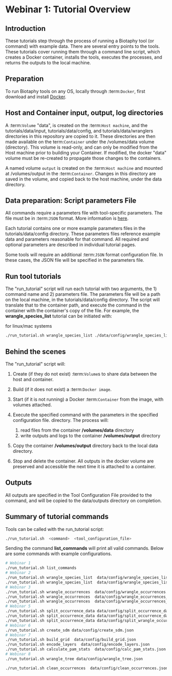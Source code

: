 # Webinar 1: Tutorial Overview

## Introduction

These tutorials step through the process of running a Biotaphy tool (or command) with
example data.  There are several entry points to the tools.  These tutorials cover
running them through a command line script, which creates a Docker container, installs
the tools, executes the processes, and returns the outputs to the local machine.

## Preparation

To run Biotaphy tools on any OS, locally through :term:`Docker`, first download and
install [Docker](https://docs.docker.com/get-started/).

## Host and Container input, output, log directories

A :term:`Volume` "data", is created on the :term:`Host machine`, and the
tutorials/data/input, tutorials/data/config, and tutorials/data/wranglers directories
in this repository are copied to it.  These directories are then made available on the
term:`Container` under the /volumes/data volume (directory).  This volume is read-only,
and can only be modified from the Host machine prior to building your Container.
If modified, the docker "data" volume must be re-created to propagate those changes to
the containers.

A named volume `output` is created on the :term:`Host machine` and mounted at
/volumes/output in the :term:`Container`.  Changes in this directory are saved in the
volume, and copied back to the host machine, under the data directory.

## Data preparation: Script parameters File

All commands require a parameters file with tool-specific parameters.  The file
must be in :term:`JSON` format.  More information is [here](script_params.md).

Each tutorial contains one or more example parameters files in the tutorials/data/config
directory.  These parameters files reference example data and parameters reasonable for
that command.  All required and optional parameters are described in individual tutorial
pages.

Some tools will require an additional :term:`JSON` format configuration file.  In these
cases, the JSON file will be specified in the parameters file.

## Run tool tutorials

The "run_tutorial" script will run each tutorial with two arguments,
the 1) command name and 2) parameters file.  The parameters file will be a path
on the local machine, in the tutorials/data/config directory.  The script will translate
that to the container path, and execute the command in the container with the
container's copy of the file.  For example, the
**wrangle_species_list** tutorial can be initiated with:

for linux/mac systems

```zsh
./run_tutorial.sh wrangle_species_list ./data/config/wrangle_species_list_gbif.json
```

## Behind the scenes

The "run_tutorial" script will:

1. Create (if they do not exist) :term:`Volume`s to share data between the host and
   container.
2. Build (if it does not exist) a :term:`Docker image`.
3. Start (if it is not running) a Docker :term:`Container` from the image, with volumes
   attached.
4. Execute the specified command with the parameters in the specified configuration
   file. directory.  The process will:

   1. read files from the container **/volumes/data** directory
   2. write outputs and logs to the container **/volumes/output** directory

5. Copy the container **/volumes/output** directory back to the local data directory.
6. Stop and delete the container.  All outputs in the docker volume are preserved and
   accessible the next time it is attached to a container.

## Outputs

All outputs are specified in the Tool Configuration File provided to the command, and
will be copied to the data/outputs directory on completion.

## Summary of tutorial commands

Tools can be called with the run_tutorial script:

```zsh
./run_tutorial.sh  <command>  <tool_configuration_file>
```

Sending the command **list_commands** will print all valid commands.  Below are some
commands with example configurations.

```zsh
# Webinar 1
./run_tutorial.sh list_commands
# Webinar 2
./run_tutorial.sh wrangle_species_list  data/config/wrangle_species_list_gbif.json
./run_tutorial.sh wrangle_species_list  data/config/wrangle_species_list_namemap.json
# Webinar 3
./run_tutorial.sh wrangle_occurrences  data/config/wrangle_occurrences.json
./run_tutorial.sh wrangle_occurrences  data/config/wrangle_occurrences_only_resolve.json
./run_tutorial.sh wrangle_occurrences  data/config/wrangle_occurrences_w_resolve.json
# Webinar 5
./run_tutorial.sh split_occurrence_data data/config/split_occurrence_data_csv.json
./run_tutorial.sh split_occurrence_data data/config/split_occurrence_data_dwca.json
./run_tutorial.sh split_occurrence_data data/config/split_wrangle_occurrence_data.json
# Webinar 6
./run_tutorial.sh create_sdm data/config/create_sdm.json
# Webinar 7
./run_tutorial.sh build_grid  data/config/build_grid.json
./run_tutorial.sh encode_layers  data/config/encode_layers.json
./run_tutorial.sh calculate_pam_stats  data/config/calc_pam_stats.json
# Webinar 8
./run_tutorial.sh wrangle_tree data/config/wrangle_tree.json

./run_tutorial.sh clean_occurrences  data/config/clean_occurrences.json

```
